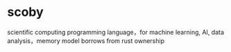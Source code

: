 # scoby
scientific computing programming language，for machine learning, AI, data analysis，memory model borrows from rust ownership
